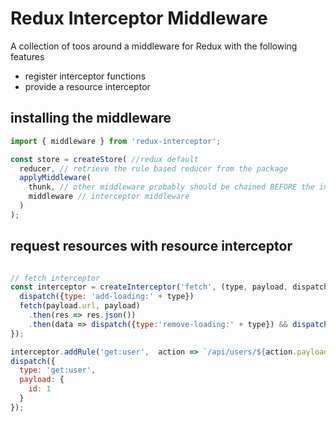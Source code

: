 # Redux Interceptor Middleware

A collection of toos around a middleware for Redux with the following features

- register interceptor functions
- provide a resource interceptor

## installing the middleware

```js
import { middleware } from 'redux-interceptor';

const store = createStore( //redux default
  reducer, // retrieve the rule based reducer from the package
  applyMiddleware(
    thunk, // other middleware probably should be chained BEFORE the interceptor
    middleware // interceptor middleware
  )
);
```

## request resources with resource interceptor

```js

// fetch interceptor
const interceptor = createInterceptor('fetch', (type, payload, dispatch) => {
  dispatch({type: 'add-loading:' + type})
  fetch(payload.url, payload)
    .then(res => res.json())
    .then(data => dispatch({type:'remove-loading:' + type}) && dispatch({type:'result:' + type, payload: data}));
});

interceptor.addRule('get:user',  action => `/api/users/${action.payload.id}`);
dispatch({
  type: 'get:user',
  payload: {
    id: 1
  }
});


```
